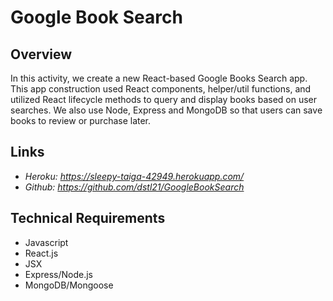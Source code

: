 # Google Book Search

## Overview
In this activity, we create a new React-based Google Books Search app. This app construction used React components, helper/util functions, and utilized React lifecycle methods to query and display books based on user searches. We also use Node, Express and MongoDB so that users can save books to review or purchase later.

## Links
* *Heroku: https://sleepy-taiga-42949.herokuapp.com/* 
* *Github: https://github.com/dstl21/GoogleBookSearch*

## Technical Requirements
* Javascript
* React.js
* JSX
* Express/Node.js
* MongoDB/Mongoose
